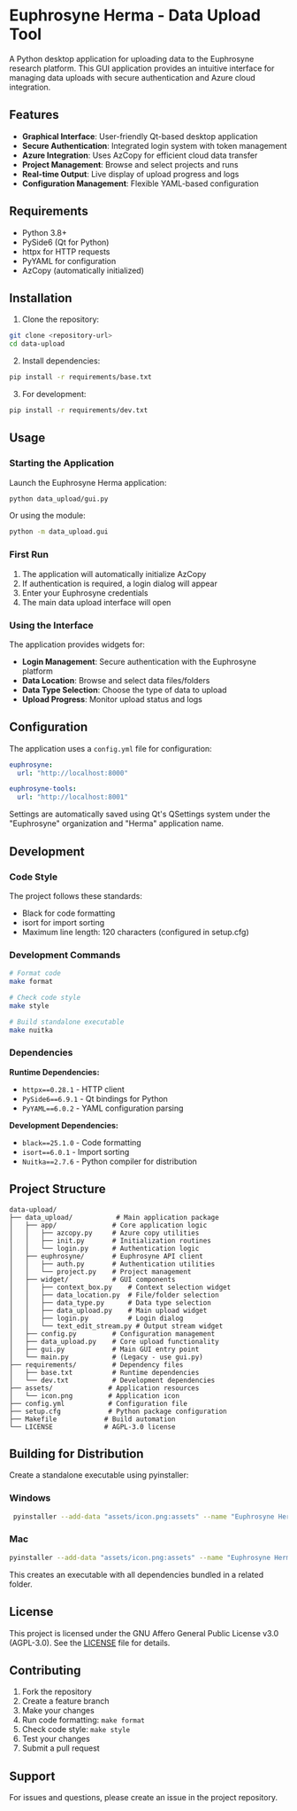 # Euphrosyne Herma - Data Upload Tool

A Python desktop application for uploading data to the Euphrosyne research platform. This GUI application provides an intuitive interface for managing data uploads with secure authentication and Azure cloud integration.

## Features

- **Graphical Interface**: User-friendly Qt-based desktop application
- **Secure Authentication**: Integrated login system with token management
- **Azure Integration**: Uses AzCopy for efficient cloud data transfer
- **Project Management**: Browse and select projects and runs
- **Real-time Output**: Live display of upload progress and logs
- **Configuration Management**: Flexible YAML-based configuration

## Requirements

- Python 3.8+
- PySide6 (Qt for Python)
- httpx for HTTP requests
- PyYAML for configuration
- AzCopy (automatically initialized)

## Installation

1. Clone the repository:

```bash
git clone <repository-url>
cd data-upload
```

2. Install dependencies:

```bash
pip install -r requirements/base.txt
```

3. For development:

```bash
pip install -r requirements/dev.txt
```

## Usage

### Starting the Application

Launch the Euphrosyne Herma application:

```bash
python data_upload/gui.py
```

Or using the module:

```bash
python -m data_upload.gui
```

### First Run

1. The application will automatically initialize AzCopy
2. If authentication is required, a login dialog will appear
3. Enter your Euphrosyne credentials
4. The main data upload interface will open

### Using the Interface

The application provides widgets for:

- **Login Management**: Secure authentication with the Euphrosyne platform
- **Data Location**: Browse and select data files/folders
- **Data Type Selection**: Choose the type of data to upload
- **Upload Progress**: Monitor upload status and logs

## Configuration

The application uses a `config.yml` file for configuration:

```yaml
euphrosyne:
  url: "http://localhost:8000"

euphrosyne-tools:
  url: "http://localhost:8001"
```

Settings are automatically saved using Qt's QSettings system under the "Euphrosyne" organization and "Herma" application name.

## Development

### Code Style

The project follows these standards:

- Black for code formatting
- isort for import sorting
- Maximum line length: 120 characters (configured in setup.cfg)

### Development Commands

```bash
# Format code
make format

# Check code style
make style

# Build standalone executable
make nuitka
```

### Dependencies

**Runtime Dependencies:**

- `httpx==0.28.1` - HTTP client
- `PySide6==6.9.1` - Qt bindings for Python
- `PyYAML==6.0.2` - YAML configuration parsing

**Development Dependencies:**

- `black==25.1.0` - Code formatting
- `isort==6.0.1` - Import sorting
- `Nuitka==2.7.6` - Python compiler for distribution

## Project Structure

```
data-upload/
├── data_upload/           # Main application package
│   ├── app/              # Core application logic
│   │   ├── azcopy.py     # Azure copy utilities
│   │   ├── init.py       # Initialization routines
│   │   └── login.py      # Authentication logic
│   ├── euphrosyne/       # Euphrosyne API client
│   │   ├── auth.py       # Authentication utilities
│   │   └── project.py    # Project management
│   ├── widget/           # GUI components
│   │   ├── context_box.py    # Context selection widget
│   │   ├── data_location.py  # File/folder selection
│   │   ├── data_type.py      # Data type selection
│   │   ├── data_upload.py    # Main upload widget
│   │   ├── login.py          # Login dialog
│   │   └── text_edit_stream.py # Output stream widget
│   ├── config.py         # Configuration management
│   ├── data_upload.py    # Core upload functionality
│   ├── gui.py            # Main GUI entry point
│   └── main.py           # (Legacy - use gui.py)
├── requirements/         # Dependency files
│   ├── base.txt          # Runtime dependencies
│   └── dev.txt           # Development dependencies
├── assets/              # Application resources
│   └── icon.png         # Application icon
├── config.yml           # Configuration file
├── setup.cfg            # Python package configuration
├── Makefile            # Build automation
└── LICENSE             # AGPL-3.0 license
```

## Building for Distribution

Create a standalone executable using pyinstaller:

### Windows

```bash
 pyinstaller --add-data "assets/icon.png:assets" --name "Euphrosyne Herma" --add-data "config.yml:." --add-data "bin/*:bin" --windowed --icon assets/icon.ico data_upload/gui.py
```

### Mac

```bash
pyinstaller --add-data "assets/icon.png:assets" --name "Euphrosyne Herma" --add-data "config.yml:." --add-data "bin/*:bin" --windowed --icon assets/icon.icns data_upload/gui.py
```

This creates an executable with all dependencies bundled in a related folder.

## License

This project is licensed under the GNU Affero General Public License v3.0 (AGPL-3.0). See the [LICENSE](LICENSE) file for details.

## Contributing

1. Fork the repository
2. Create a feature branch
3. Make your changes
4. Run code formatting: `make format`
5. Check code style: `make style`
6. Test your changes
7. Submit a pull request

## Support

For issues and questions, please create an issue in the project repository.
